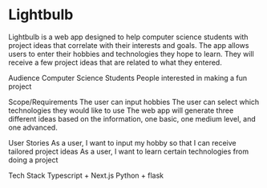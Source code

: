 # Lightbulb

Lightbulb is a web app designed to help computer science students with project ideas that correlate with their interests and goals. The app allows users to enter their hobbies and technologies they hope to learn. They will receive a few project ideas that are related to what they entered. 

Audience
Computer Science Students
People interested in making a fun project

Scope/Requirements
The user can input hobbies 
The user can select which technologies they would like to use
The web app will generate three different ideas based on the information, one basic, one medium level, and one advanced.

User Stories
As a user, I want to input my hobby so that I can receive tailored project ideas
As a user, I want to learn certain technologies from doing a project

Tech Stack
Typescript + Next.js
Python + flask
